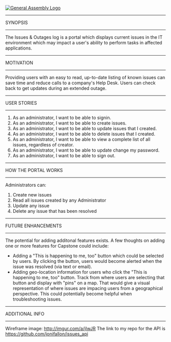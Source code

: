 [![General Assembly Logo](https://camo.githubusercontent.com/1a91b05b8f4d44b5bbfb83abac2b0996d8e26c92/687474703a2f2f692e696d6775722e636f6d2f6b6538555354712e706e67)](https://generalassemb.ly/education/web-development-immersive)

_________________________________
SYNOPSIS
_________________________________

The Issues & Outages log is a portal which displays current issues in the IT environment which may impact a user's ability to perform tasks in affected applications.

_________________________________
MOTIVATION
_________________________________

Providing users with an easy to read, up-to-date listing of known issues can save time and reduce calls to a company's Help Desk.  Users can check back to get updates during an extended outage.

_________________________________
USER STORIES
_________________________________

1. As an administrator, I want to be able to signin.
2. As an administrator, I want to be able to create issues.
3. As an administrator, I want to be able to update issues that I created.
4. As an administrator, I want to be able to delete issues that I created.
5. As an administrator, I want to be able to view a complete list of all issues, regardless of creator.
6. As an administrator, I want to be able to update change my password.
7. As an administrator, I want to be able to sign out.

--------------------------------
HOW THE PORTAL WORKS
________________________________

Administrators can:
1) Create new issues
2) Read all issues created by any Administrator
3) Update any issue
4) Delete any issue that has been resolved

--------------------------------
FUTURE ENHANCEMENTS
________________________________

The potential for adding additonal features exists.  A few thoughts on adding one or more features for Capstone could include:
- Adding a "This is happening to me, too" button which could be selected by users.  By clicking the button, users would become alerted when the issue was resolved (via text or email).
- Adding geo-location information for users who click the "This is happening to me, too" button.  Track from where users are selecting that button and display with "pins" on a map.  That would give a visual representation of where issues are impacing users from a geographical perspective.  This could potentially become helpful when troubleshooting issues.

--------------------------------
ADDITIONAL INFO
________________________________

Wireframe image:  http://imgur.com/a/jIwJR
The link to my repo for the API is https://github.com/jonifallon/issues_api
